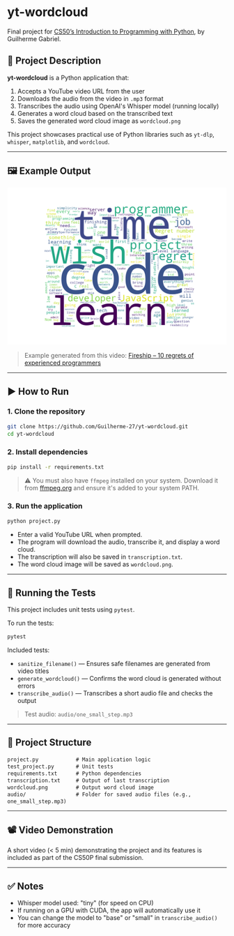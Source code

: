 # yt-wordcloud

Final project for [CS50’s Introduction to Programming with Python](https://cs50.harvard.edu/python/2022/), by Guilherme Gabriel.

## 📌 Project Description

**yt-wordcloud** is a Python application that:

1. Accepts a YouTube video URL from the user  
2. Downloads the audio from the video in `.mp3` format  
3. Transcribes the audio using OpenAI's Whisper model (running locally)  
4. Generates a word cloud based on the transcribed text  
5. Saves the generated word cloud image as `wordcloud.png`

This project showcases practical use of Python libraries such as `yt-dlp`, `whisper`, `matplotlib`, and `wordcloud`.

---

## 🖼️ Example Output

![Example Word Cloud](wordcloud.png)

> Example generated from this video: [Fireship – 10 regrets of experienced programmers](https://www.youtube.com/watch?v=ehTIhQpj9ys)

---

## ▶️ How to Run

### 1. Clone the repository

```bash
git clone https://github.com/Guilherme-27/yt-wordcloud.git
cd yt-wordcloud
```

### 2. Install dependencies

```bash
pip install -r requirements.txt
```

> ⚠️ You must also have `ffmpeg` installed on your system.
> Download it from [ffmpeg.org](https://ffmpeg.org/download.html) and ensure it's added to your system PATH.

### 3. Run the application

```bash
python project.py
```

* Enter a valid YouTube URL when prompted.
* The program will download the audio, transcribe it, and display a word cloud.
* The transcription will also be saved in `transcription.txt`.
* The word cloud image will be saved as `wordcloud.png`.

---

## 🧪 Running the Tests

This project includes unit tests using `pytest`.

To run the tests:

```bash
pytest
```

Included tests:

* `sanitize_filename()` — Ensures safe filenames are generated from video titles
* `generate_wordcloud()` — Confirms the word cloud is generated without errors
* `transcribe_audio()` — Transcribes a short audio file and checks the output

> Test audio: `audio/one_small_step.mp3`

---

## 📂 Project Structure

```
project.py            # Main application logic
test_project.py       # Unit tests
requirements.txt      # Python dependencies
transcription.txt     # Output of last transcription
wordcloud.png         # Output word cloud image
audio/                # Folder for saved audio files (e.g., one_small_step.mp3)
```

---

## 📽️ Video Demonstration

A short video (< 5 min) demonstrating the project and its features is included as part of the CS50P final submission.

---

## ✅ Notes

* Whisper model used: "tiny" (for speed on CPU)
* If running on a GPU with CUDA, the app will automatically use it
* You can change the model to "base" or "small" in `transcribe_audio()` for more accuracy
